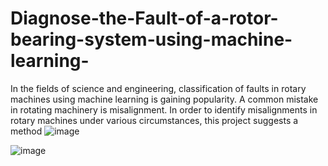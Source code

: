 # Diagnose-the-Fault-of-a-rotor-bearing-system-using-machine-learning-
In the fields of science and engineering, classification of faults in rotary machines using machine learning is gaining popularity. A common mistake in rotating machinery is misalignment. In order to identify misalignments in rotary machines under various circumstances, this project suggests a method
![image](https://user-images.githubusercontent.com/102457011/232180553-2eac093c-9b2e-4c0d-b1ef-70953c265968.png)

![image](https://user-images.githubusercontent.com/102457011/232180538-ab160130-a446-4b5d-b8c0-8e165112078a.png)
